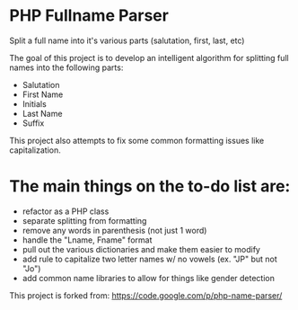 PHP Fullname Parser
===============

Split a full name into it's various parts (salutation, first, last, etc)


The goal of this project is to develop an intelligent algorithm for splitting full names into the following parts:

* Salutation
* First Name
* Initials
* Last Name
* Suffix

This project also attempts to fix some common formatting issues like capitalization.


The main things on the to-do list are:
====================================
* refactor as a PHP class
* separate splitting from formatting
* remove any words in parenthesis (not just 1 word)
* handle the "Lname, Fname" format
* pull out the various dictionaries and make them easier to modify
* add rule to capitalize two letter names w/ no vowels (ex. "JP" but not "Jo")
* add common name libraries to allow for things like gender detection

This project is forked from: 
https://code.google.com/p/php-name-parser/
